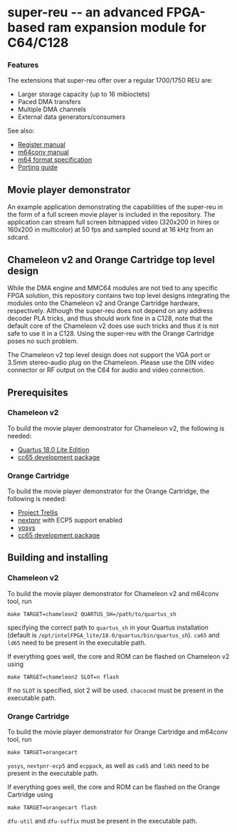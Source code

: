 super-reu -- an advanced FPGA-based ram expansion module for C64/C128
=====================================================================

### Features

The extensions that super-reu offer over a regular 1700/1750 REU are:
 * Larger storage capacity (up to 16 mibioctets)
 * Paced DMA transfers
 * Multiple DMA channels
 * External data generators/consumers


See also:
- [Register manual](docs/registers.md)
- [m64conv manual](docs/m64conv.md)
- [m64 format specification](docs/m64.md)
- [Porting guide](docs/porting_guide.md)



Movie player demonstrator
-------------------------

An example application demonstrating the capabilities of the super-reu
in the form of a full screen movie player is included in the repository.
The application can stream full screen bitmapped video (320x200 in hires
or 160x200 in multicolor) at 50 fps and sampled sound at 16 kHz from an
sdcard.


Chameleon v2 and Orange Cartridge top level design
--------------------------------------------------

While the DMA engine and MMC64 modules are not tied to any specific FPGA
solution, this repository contains two top level designs integrating the
modules onto the Chameleon v2 and Orange Cartridge hardware, respectively.
Although the super-reu does not depend on any address decoder PLA tricks,
and thus should work fine in a C128, note that the default core of the
Chameleon v2 does use such tricks and thus it is not safe to use it in
a C128.  Using the super-reu with the Orange Cartridge poses no such
problem.

The Chameleon v2 top level design does not support the VGA port or 3.5mm
stereo-audio plug on the Chameleon.  Please use the DIN video connector
or RF output on the C64 for audio and video connection.


Prerequisites
-------------

### Chameleon v2

To build the movie player demonstrator for Chameleon v2, the
following is needed:

- [Quartus 18.0 Lite Edition](https://www.intel.com/content/www/us/en/programmable/downloads/download-center.html)
- [cc65 development package](https://cc65.github.io/)


### Orange Cartridge

To build the movie player demonstrator for the Orange Cartridge, the
following is needed:

- [Project Trellis](https://github.com/YosysHQ/prjtrellis)
- [nextpnr](https://github.com/YosysHQ/nextpnr) with ECP5 support enabled
- [yosys](https://github.com/YosysHQ/yosys)
- [cc65 development package](https://cc65.github.io/)


Building and installing
-----------------------

### Chameleon v2

To build the movie player demonstrator for Chameleon v2 and
m64conv tool, run

```
make TARGET=chameleon2 QUARTUS_SH=/path/to/quartus_sh
```

specifying the correct path to `quartus_sh` in your Quartus installation
(default is `/opt/intelFPGA_lite/18.0/quartus/bin/quartus_sh`).
`ca65` and `ld65` need to be present in the executable path.

If everything goes well, the core and ROM can be flashed on Chameleon v2
using

```
make TARGET=chameleon2 SLOT=n flash
```

If no `SLOT` is specified, slot 2 will be used.  `chacocmd` must be
present in the executable path.


### Orange Cartridge

To build the movie player demonstrator for Orange Cartridge and
m64conv tool, run

```
make TARGET=orangecart
```

`yosys`, `nextpnr-ecp5` and `ecppack`, as well as `ca65` and `ld65` need
to be present in the executable path.

If everything goes well, the core and ROM can be flashed on the Orange
Cartridge using

```
make TARGET=orangecart flash
```

`dfu-util` and `dfu-suffix` must be present in the executable path.
